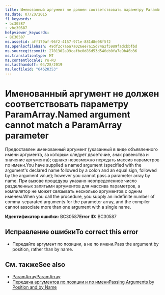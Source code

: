 ```yaml
---
title: Именованный аргумент не должен соответствовать параметру ParamArray.
ms.date: 07/20/2015
f1_keywords:
- bc30587
- vbc30587
helpviewer_keywords:
- BC30587
ms.assetid: aff179af-96f2-4157-971e-881d8e08f5f2
ms.openlocfilehash: 49df2c7a6a7a026ee7a15d74a2f5989fadcbbfbd
ms.sourcegitcommit: 2701302a99cafbe0d86d53d540eb0fa7e9b46b36
ms.translationtype: MT
ms.contentlocale: ru-RU
ms.lasthandoff: 04/28/2019
ms.locfileid: "64620353"
---
```

# <a name="named-argument-cannot-match-a-paramarray-parameter"></a><span data-ttu-id="f82ea-102">Именованный аргумент не должен соответствовать параметру ParamArray.</span><span class="sxs-lookup"><span data-stu-id="f82ea-102">Named argument cannot match a ParamArray parameter</span></span>
<span data-ttu-id="f82ea-103">Предоставлен именованный аргумент (указанный в виде объявленного имени аргумента, за которым следует двоеточие, знак равенства и значение аргумента); однако невозможно передать массив параметров по имени.</span><span class="sxs-lookup"><span data-stu-id="f82ea-103">You have supplied a named argument (specified with the argument's declared name followed by a colon and an equal sign, followed by the argument value); however you cannot pass a parameter array by name.</span></span> <span data-ttu-id="f82ea-104">При вызове процедуры указано неопределенное число разделенных запятыми аргументов для массива параметров, а компилятор не может связывать несколько аргументов с одним именем.</span><span class="sxs-lookup"><span data-stu-id="f82ea-104">When you call the procedure, you supply an indefinite number of comma-separated arguments for the parameter array, and the compiler cannot associate more than one argument with a single name.</span></span>  
  
 <span data-ttu-id="f82ea-105">**Идентификатор ошибки:** BC30587</span><span class="sxs-lookup"><span data-stu-id="f82ea-105">**Error ID:** BC30587</span></span>  
  
## <a name="to-correct-this-error"></a><span data-ttu-id="f82ea-106">Исправление ошибки</span><span class="sxs-lookup"><span data-stu-id="f82ea-106">To correct this error</span></span>  
  
- <span data-ttu-id="f82ea-107">Передайте аргумент по позиции, а не по имени.</span><span class="sxs-lookup"><span data-stu-id="f82ea-107">Pass the argument by position, rather than by name.</span></span>  
  
## <a name="see-also"></a><span data-ttu-id="f82ea-108">См. также</span><span class="sxs-lookup"><span data-stu-id="f82ea-108">See also</span></span>

- [<span data-ttu-id="f82ea-109">ParamArray</span><span class="sxs-lookup"><span data-stu-id="f82ea-109">ParamArray</span></span>](../../visual-basic/language-reference/modifiers/paramarray.md)
- [<span data-ttu-id="f82ea-110">Передача аргументов по позиции и по имени</span><span class="sxs-lookup"><span data-stu-id="f82ea-110">Passing Arguments by Position and by Name</span></span>](../../visual-basic/programming-guide/language-features/procedures/passing-arguments-by-position-and-by-name.md)
